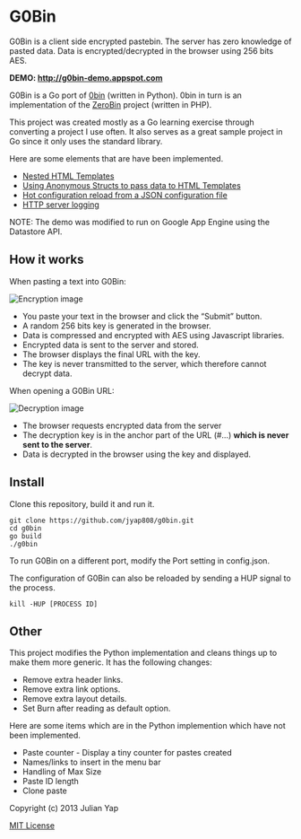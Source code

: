 G0Bin
=====

G0Bin is a client side encrypted pastebin.  The server has zero knowledge of pasted data.  Data is encrypted/decrypted in the browser using 256 bits AES.

**DEMO: http://g0bin-demo.appspot.com**

G0Bin is a Go port of [0bin](https://github.com/sametmax/0bin/) (written in Python).  0bin in turn is an implementation of the [ZeroBin](https://github.com/sebsauvage/ZeroBin/) project (written in PHP).

This project was created mostly as a Go learning exercise through converting a project I use often.  It also serves as a great sample project in Go since it only uses the standard library.

Here are some elements that are have been implemented.

 * [Nested HTML Templates](http://stackoverflow.com/questions/9573644/go-appengine-how-to-structure-templates-for-application/9587616#9587616)
 * [Using Anonymous Structs to pass data to HTML Templates](http://julianyap.com/2013/09/23/using-anonymous-structs-to-pass-data-to-templates-in-golang.html)
 * [Hot configuration reload from a JSON configuration file](http://openmymind.net/Golang-Hot-Configuration-Reload/)
 * [HTTP server logging](https://groups.google.com/forum/#!topic/golang-nuts/s7Xk1q0LSU0)

NOTE: The demo was modified to run on Google App Engine using the Datastore API.

How it works
------------

When pasting a text into G0Bin:

![Encryption image](http://julianyap.com/g0bin/images/encryption.png)

 * You paste your text in the browser and click the “Submit” button.
 * A random 256 bits key is generated in the browser.
 * Data is compressed and encrypted with AES using Javascript libraries.
 * Encrypted data is sent to the server and stored.
 * The browser displays the final URL with the key.
 * The key is never transmitted to the server, which therefore cannot decrypt data.

When opening a G0Bin URL:

![Decryption image](http://julianyap.com/g0bin/images/decryption.png)

 * The browser requests encrypted data from the server
 * The decryption key is in the anchor part of the URL (#…) **which is never sent to the server**.
 * Data is decrypted in the browser using the key and displayed.

Install
-------

Clone this repository, build it and run it.

    git clone https://github.com/jyap808/g0bin.git
    cd g0bin
    go build
    ./g0bin

To run G0Bin on a different port, modify the Port setting in config.json.

The configuration of G0Bin can also be reloaded by sending a HUP signal to the process.

    kill -HUP [PROCESS ID]

Other
-----

This project modifies the Python implementation and cleans things up to make them more generic.  It has the following changes:

 * Remove extra header links.
 * Remove extra link options.
 * Remove extra layout details.
 * Set Burn after reading as default option.

Here are some items which are in the Python implemention which have not been implemented.

 * Paste counter - Display a tiny counter for pastes created
 * Names/links to insert in the menu bar
 * Handling of Max Size
 * Paste ID length
 * Clone paste

Copyright (c) 2013 Julian Yap

[MIT License](https://github.com/jyap808/g0bin/blob/master/LICENSE)

